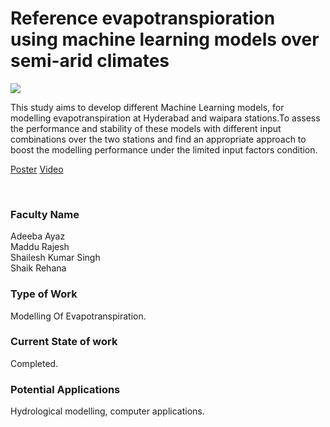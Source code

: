 # Reference evapotranspioration using machine learning models over semi-arid climates

![](06.%20Reference%20evapotranspioration%20using%20machine%20learning%20models%20over%20semi-arid%20climates.png)

This study aims to develop different Machine Learning models, for modelling evapotranspiration at Hyderabad and waipara stations.To assess the performance and stability of these models with different input combinations over the two stations and find an appropriate approach to boost the modelling performance under the limited input factors condition. 

[Poster](06.%20Reference%20evapotranspioration%20using%20machine%20learning%20models%20over%20semi-arid%20climates.pdf)
[Video](https://rndshowcase.iiit.ac.in/tto/TTO_website_data/Videos/253.mp4)

<br>


### Faculty Name

Adeeba Ayaz<br>
Maddu Rajesh<br>
Shailesh Kumar Singh<br>
Shaik Rehana


### Type of Work

Modelling Of Evapotranspiration.


### Current State of work

Completed.


### Potential Applications

Hydrological modelling, computer applications.
